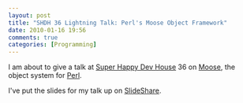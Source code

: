 ```yaml
---
layout: post
title: "SHDH 36 Lightning Talk: Perl's Moose Object Framework"
date: 2010-01-16 19:56
comments: true
categories: [Programming]
---
```

I am about to give a talk at [Super Happy Dev House](http://superhappydevhouse.org/) 36 on [Moose](http://search.cpan.org/dist/Moose/lib/Moose.pm), the object system for [Perl](http://perl.org).

I've put the slides for my talk up on [SlideShare](http://www.slideshare.net/dinomite/learning-moose-lightning).
